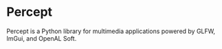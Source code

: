 # Percept
Percept is a Python library for multimedia applications powered by GLFW, ImGui, and OpenAL Soft.
